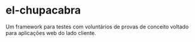 # el-chupacabra
Um framework para testes com voluntários de provas de conceito voltado para aplicações web do lado cliente.

